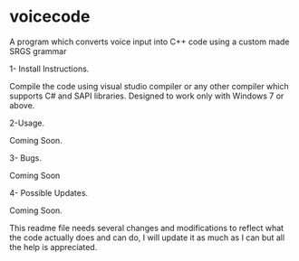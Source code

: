 # voicecode
A program which converts voice input into C++ code using a custom made SRGS grammar


1- Install Instructions. 

Compile the code using visual studio compiler or any other compiler which supports C# and SAPI libraries.
Designed to work only with Windows 7 or above.

2-Usage.

Coming Soon.


3- Bugs.

Coming Soon

4- Possible Updates.

Coming Soon.













This readme file needs several changes and modifications to reflect what the code actually does and can do, I will update it as much as I can but all the help is appreciated. 

